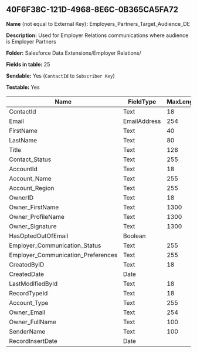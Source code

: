 ## 40F6F38C-121D-4968-8E6C-0B365CA5FA72

**Name** (not equal to External Key)**:** Employers_Partners_Target_Audience_DE

**Description:** Used for Employer Relations communications where audience is Employer Partners

**Folder:** Salesforce Data Extensions/Employer Relations/

**Fields in table:** 25

**Sendable:** Yes (`ContactId` to `Subscriber Key`)

**Testable:** Yes

| Name | FieldType | MaxLength | IsPrimaryKey | IsNullable | DefaultValue |
| --- | --- | --- | --- | --- | --- |
| ContactId | Text | 18 | - | - |  |
| Email | EmailAddress | 254 | - | - |  |
| FirstName | Text | 40 | - | + |  |
| LastName | Text | 80 | - | + |  |
| Title | Text | 128 | - | + |  |
| Contact_Status | Text | 255 | - | + |  |
| AccountId | Text | 18 | - | + |  |
| Account_Name | Text | 255 | - | + |  |
| Account_Region | Text | 255 | - | + |  |
| OwnerID | Text | 18 | - | + |  |
| Owner_FirstName | Text | 1300 | - | + |  |
| Owner_ProfileName | Text | 1300 | - | + |  |
| Owner_Signature | Text | 1300 | - | + |  |
| HasOptedOutOfEmail | Boolean |  | - | + |  |
| Employer_Communication_Status | Text | 255 | - | + |  |
| Employer_Communication_Preferences | Text | 255 | - | + |  |
| CreatedByID | Text | 18 | - | + |  |
| CreatedDate | Date |  | - | + |  |
| LastModifiedById | Text | 18 | - | + |  |
| RecordTypeId | Text | 18 | - | + |  |
| Account_Type | Text | 255 | - | + |  |
| Owner_Email | Text | 254 | - | + |  |
| Owner_FullName | Text | 100 | - | + |  |
| SenderName | Text | 100 | - | + |  |
| RecordInsertDate | Date |  | - | + | GetDate() |
